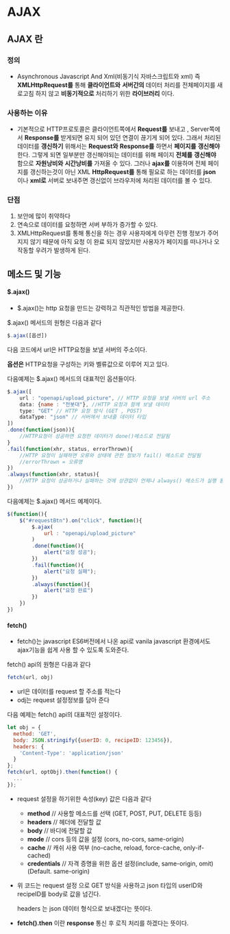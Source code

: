 # AJAX

## AJAX 란
### 정의

- Asynchronous Javascript And Xml(비동기식 자바스크립트와 xml) 즉 **XMLHttpRequest를** 통해 **클라이언트와** **서버간의** 데이터 처리를 전체페이지를 새로고침 하지 않고 **비동기적으로** 처리하기 위한 **라이브러리** 이다.

### 사용하는 이유

- 기본적으로 HTTP프로토콜은 클라이언트쪽에서 **Request를** 보내고 , Server쪽에서 **Response를** 받게되면 유지 되어 있던 연결이 끊기게 되어 있다. 그래서 처리된 데이터를 **갱신하기** 위해서는 **Request와** **Response를** 하면서 **페이지를** **갱신해야** 한다. 그렇게 되면 일부분만 갱신해야되는 데이터를 위해 페이지 **전체를** **갱신해야** 함으로 **자원낭비와** **시간낭비를** 가져올 수 있다.  그러나 **ajax를** 이용하며 전체 페이지를 갱신하는것이 아닌 XML **HttpRequest를** 통해 필요로 하는 데이터를 **json** 이나 **xml로** 서버로 보내주면 갱신없이 브라우저에 처리된 데이터를 볼 수 있다.

### 단점

1. 보안에 많이 취약하다
2. 연속으로 데이터를 요청하면 서버 부하가 증가할 수 있다.
3. XMLHttpRequest를 통해 통신을 하는 경우 사용자에게 아무런 진행 정보가 주어지지 않기 때문에 아직 요청 이 완료 되지 않았지만 사용자가 페이지를 떠나거나 오작동할 우려가 발생하게 된다.

## 메소드 및 기능

#### $.ajax() 

- $.ajax()는 http 요청을 만드는 강력하고 직관적인 방법을 제공한다.

$.ajax() 메서드의 원형은 다음과 같다

```javascript
$.ajax([옵션])
```



다음 코드에서 url은 HTTP요청을 보낼 서버의 주소이다.

**옵션은** HTTP요청을 구성하는 키와 벨류값으로 이루어 지고 있다.



다음예제는 $.ajax() 메서드의 대표적인 옵션들이다.

```javascript
$.ajax([
	url : "openapi/upload_picture", // HTTP 요청을 보낼 서버의 url 주소
    data: {name : "전봇대"}, //HTTP 요청과 함께 보낼 데이터
    type: "GET" // HTTP 요청 방식 (GET , POST)
    dataType: "json" // 서버에서 보내줄 데이터 타입
])
.done(function(json)){
	//HTTP요청이 성공하면 요청한 데이터가 done()메소드로 전달됨      
}
.fail(function(xhr, status, errorThrown){
 	//HTTP 요청이 실패하면 오류와 상태에 관한 정보가 fail() 메소드로 전달됨
  	//errorThrown = 오류명
})
.always(function(xhr, status){
 	//HTTP 요청이 성공하거나 실패하는 것에 상관없이 언제나 always() 메소드가 실행 됨   
})
```



다음예제는 $.ajax() 메서드 예제이다.

```javascript
$(function(){
    $("#requestBtn").on("click", function(){
        $.ajax(
        	url : "openapi/upload_picture"
        )
        .done(function(){
            alert("요청 성공");
        })
        .fail(function(){
            alert("요청 실패");
        })
        .always(function(){
            alert("요청 완료")
        })
    })
})
```

#### fetch()

- fetch()는 javascript ES6버전에서 나온 api로 vanila javascript 환경에서도 ajax기능을 쉽게 사용 할 수 있도록 도와준다.

fetch() api의 원형은 다음과 같다

```javascript
fetch(url, obj)
```

- url은 데이터를 request 할 주소를 적는다
- odj는 request 설정정보를 담아 준다



다음 예제는 fetch() api의 대표적인 설정이다.

```javascript
let obj = {
  method: 'GET',
  body: JSON.stringify({userID: 0, recipeID: 123456}),
  headers: {
    'Content-Type': 'application/json'
  }
};
fetch(url, optObj).then(function() {
  ...
});
```

- request 설정을 하기위한 속성(key) 값은 다음과 같다

  - **method** // 사용할 메소드를 선택 (GET, POST, PUT, DELETE 등등)
  - **headers** // 헤더에 전달할 값
  - **body** // 바디에 전달할 값
  - **mode** // cors 등의 값을 설정 (cors, no-cors, same-origin)
  - **cache** // 캐쉬 사용 여부 (no-cache, reload, force-cache, only-if-cached)
  - **credentials** // 자격 증명을 위한 옵션 설정(include, same-origin, omit) (Default. same-origin)

- 위 코드는 request 설정 으로 GET 방식을 사용하고 json 타입의 userID와 recipeID를 body로 값을 넘긴다.

  headers 는 json 데이터 형식으로 보내겠다는 뜻이다.

- **fetch().then** 이란 **response** 통신 후 로직 처리를 하겠다는 뜻이다.